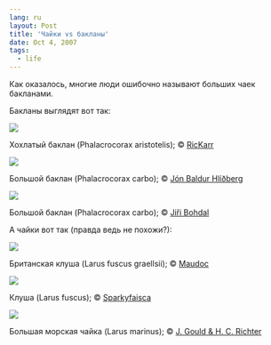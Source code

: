 ```yaml
---
lang: ru
layout: Post
title: 'Чайки vs бакланы'
date: Oct 4, 2007
tags:
  - life
---
```


Как оказалось, многие люди ошибочно называют больших чаек бакланами.

<!--more-->

Бакланы выглядят вот так:

![](/images/blog/cormorant-1.jpg)

Хохлатый баклан (Phalacrocorax aristotelis); © [RicKarr](http://www.flickr.com/photos/rickarr/)

![](/images/blog/cormorant-2.jpg)

Большой баклан (Phalacrocorax carbo); © [Jón Baldur Hlíðberg](http://www.fauna.is/)

![](/images/blog/cormorant-3.jpg)

Большой баклан (Phalacrocorax carbo); © [Jiři Bohdal](http://www.naturephoto-cz.com/)

А чайки вот так (правда ведь не похожи?):

![](/images/blog/seagull-1.jpg)

Британская клуша (Larus fuscus graellsii); © [Maudoc](http://www.maudoc.com/)

![](/images/blog/seagull-2.jpg)

Клуша (Larus fuscus); © [Sparkyfaisca](http://www.flickr.com/photos/faisca/)

![](/images/blog/seagull-3.jpg)

Большая морская чайка (Larus marinus); © [J. Gould & H. C. Richter](http://rmc2.library.cornell.edu/ornithology/FMPro?-db=hlink.db&-format=platedvxl.htm&-lay=web&PlateID=H119-005&-recid=32836&-find=)